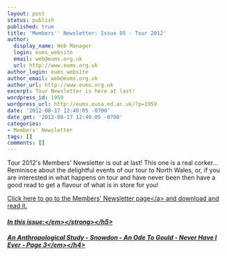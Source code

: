 ```yaml
---
layout: post
status: publish
published: true
title: 'Members'' Newsletter: Issue 05 - Tour 2012'
author:
  display_name: Web Manager
  login: eums_website
  email: web@eums.org.uk
  url: http://www.eums.org.uk
author_login: eums_website
author_email: web@eums.org.uk
author_url: http://www.eums.org.uk
excerpt: Tour Newsletter is here at last!
wordpress_id: 1959
wordpress_url: http://eums.eusa.ed.ac.uk/?p=1959
date: '2012-08-17 12:40:05 -0700'
date_gmt: '2012-08-17 12:40:05 -0700'
categories:
- Members' Newsletter
tags: []
comments: []
---
```

<p>Tour 2012's Members' Newsletter is out at last! This one is a real corker... Reminisce about the delightful events of our tour to North Wales, or, if you are interested in what happens on tour and have never been then have a good read to get a flavour of what is in store for you!</p>
<p><a title="Members' Newsletter" href="http:&#47;&#47;eums.eusa.ed.ac.uk&#47;society&#47;membership&#47;newsletter&#47;">Click here to go to the Members' Newsletter page<&#47;a> and download and read it.</p>
<h5><strong><em>In this issue:<&#47;em><&#47;strong><&#47;h5></p>
<h4><em>An Anthropological Study - Snowdon - An Ode To Gould - Never Have I Ever - Page 3<&#47;em><&#47;h4></p>
